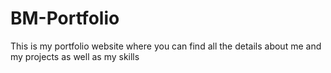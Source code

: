 # BM-Portfolio
This is my portfolio website where you can find all the details about me and my projects as well as my skills

